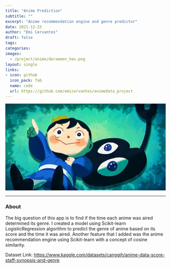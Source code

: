 ```yaml
---
title: "Anime Prediction"
subtitle: ""
excerpt: "Anime recommendation engine and genre predictor"
date: 2021-12-25
author: "Emi Cervantes"
draft: false
tags:
categories:
images:
  - /project/anime/doraemon_hex.png
layout: single
links:
- icon: github
  icon_pack: fab
  name: code
  url: https://github.com/emicervantes/animedata_project
---
```



![my fav anime](bo-chan.JPG)


---

### About

The big question of this app is to find if the time each anime was aired determined its genre. I created a model using Scikit-learn LogisticRegression algorithm to predict the genre of anime based on its score and the time it was aired. Another feature that I added was the anime recommendation engine using Scikit-learn with a concept of cosine similarity.

Dataset Link: https://www.kaggle.com/datasets/canggih/anime-data-score-staff-synopsis-and-genre